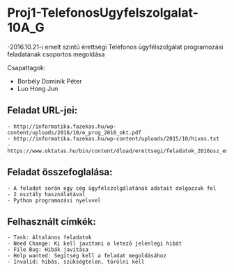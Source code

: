 # Proj1-TelefonosUgyfelszolgalat-10A_G
 -2016.10.21-i emelt szintű érettségi Telefonos ügyfélszolgálat programozási feladatának csoportos megoldása

Csapattagok:
 - Borbély Dominik Péter
 - Luo Hong Jun
 
## Feladat URL-jei:
	- http://informatika.fazekas.hu/wp-content/uploads/2016/10/e_prog_2016_okt.pdf
	- http://informatika.fazekas.hu/wp-content/uploads/2015/10/hivas.txt
	- https://www.oktatas.hu/bin/content/dload/erettsegi/feladatok_2016osz_emelt/e_inf_16okt_ut.pdf
	
## Feladat összefoglalása:
	- A feladat során egy cég ügyfélszolgálatának adatait dolgozzuk fel
	- 2 osztály használatával
	- Python programozási nyelvvel

## Felhasznált címkék:
	- Task: Általános feladatok
	- Need Change: Ki kell javítani a létező jelenlegi hibát
	- File Bug: Hibák javítása
	- Help wanted: Segítség kell a feladat megoldásához
	- Invalid: hibás, szükségtelen, törölni kell
